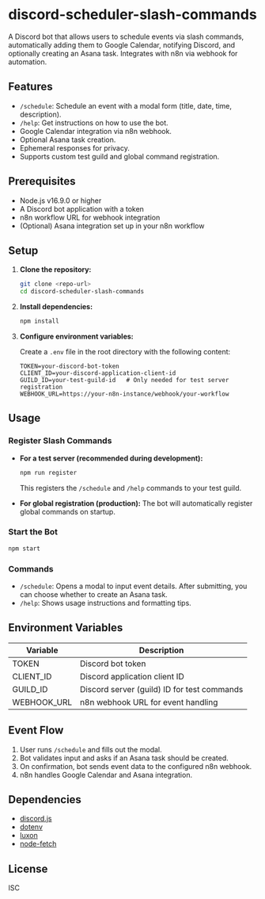 # discord-scheduler-slash-commands

A Discord bot that allows users to schedule events via slash commands, automatically adding them to Google Calendar, notifying Discord, and optionally creating an Asana task. Integrates with n8n via webhook for automation.

## Features

- `/schedule`: Schedule an event with a modal form (title, date, time, description).
- `/help`: Get instructions on how to use the bot.
- Google Calendar integration via n8n webhook.
- Optional Asana task creation.
- Ephemeral responses for privacy.
- Supports custom test guild and global command registration.

## Prerequisites

- Node.js v16.9.0 or higher
- A Discord bot application with a token
- n8n workflow URL for webhook integration
- (Optional) Asana integration set up in your n8n workflow

## Setup

1. **Clone the repository:**
   ```sh
   git clone <repo-url>
   cd discord-scheduler-slash-commands
   ```

2. **Install dependencies:**
   ```sh
   npm install
   ```

3. **Configure environment variables:**

   Create a `.env` file in the root directory with the following content:
   ```
   TOKEN=your-discord-bot-token
   CLIENT_ID=your-discord-application-client-id
   GUILD_ID=your-test-guild-id   # Only needed for test server registration
   WEBHOOK_URL=https://your-n8n-instance/webhook/your-workflow
   ```

## Usage

### Register Slash Commands

- **For a test server (recommended during development):**
  ```sh
  npm run register
  ```
  This registers the `/schedule` and `/help` commands to your test guild.

- **For global registration (production):**
  The bot will automatically register global commands on startup.

### Start the Bot

```sh
npm start
```

### Commands

- `/schedule`: Opens a modal to input event details. After submitting, you can choose whether to create an Asana task.
- `/help`: Shows usage instructions and formatting tips.

## Environment Variables

| Variable     | Description                                 |
|--------------|---------------------------------------------|
| TOKEN        | Discord bot token                           |
| CLIENT_ID    | Discord application client ID               |
| GUILD_ID     | Discord server (guild) ID for test commands |
| WEBHOOK_URL  | n8n webhook URL for event handling          |

## Event Flow

1. User runs `/schedule` and fills out the modal.
2. Bot validates input and asks if an Asana task should be created.
3. On confirmation, bot sends event data to the configured n8n webhook.
4. n8n handles Google Calendar and Asana integration.

## Dependencies

- [discord.js](https://discord.js.org/)
- [dotenv](https://www.npmjs.com/package/dotenv)
- [luxon](https://moment.github.io/luxon/)
- [node-fetch](https://www.npmjs.com/package/node-fetch)

## License

ISC

